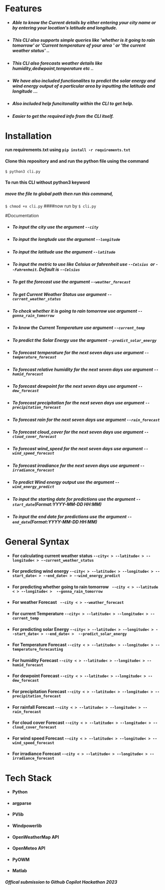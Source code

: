 # Features

- ##### Able to know the Current details by either entering your city name or by entering your location's latitude and longitude.
- ##### This CLI also supports simple queries like 'whether is it going to rain tomorrow' or 'Current temperature of your area ' or 'the current weather status' ..
- ##### This CLI also forecasts weather details like humidity,dedwpoint,temperature etc ..
- ##### We have also included functionalites to predict the solar energy and wind energy output of a particular area by inputting the latitude and longitude ...
- ##### Also included help funcitonality within the CLI to get help.
- ##### Easier to get the required info from the CLI itself.

# Installation
#### run requirements.txt using `pip install -r requirements.txt`

#### Clone this repository and and run the python file using the command

`$ python3 cli.py`

#### To run this CLI without python3 keyword
##### move the file to global path then run this command,
`$ chmod +x cli.py`
####now run by
`$ cli.py`

#Documentation
- ##### To input the city use the argument `--city`
- ##### To input the longtude use the argument `--longitude`
- ##### To input the latitude use the argument `--latitude`
- ##### To input the metric to use like Celsius or fahrenheit use `--Celsius `or `--Fahrenheit`. Default is `--Celsius`
- ##### To get the forecast use the argument `--weather_forecast`
- ##### To get Current Weather Status use argument `--current_weather_status`
- ##### To check whether it is going to rain tomorrow use argument `--gonna_rain_tomorrow`
- ##### To know the Current Temperature use argument `--current_temp`
- ##### To predict the Solar Energy use the argument `--predict_solar_energy`
- ##### To forecast temperature for the next seven days use argument `--temperature_forecast`
- ##### To forecast relative humidity for the next seven days use argument `--humid_forecast`
- ##### To forecast dewpoint for the next seven days use argument `--dew_forecast`
- ##### To forecast precipitation for the next seven days use argument `--precipitation_forecast`
- ##### To forecast rain for the next seven days use argument `--rain_forecast`
- ##### To forecast cloud_cover for the next seven days use argument `--cloud_cover_forecast`
- ##### To forecast wind_speed for the next seven days use argument `--wind_speed_forecast`
- ##### To forecast irradiance for the next seven days use argument `--irradiance_forecast`
- ##### To predict Wind energy output use the argument `--wind_energy_predict`
- ##### To input the starting date for predictions use the argument `--start_date`(Format:YYYY-MM-DD HH:MM)
- ##### To input the end date for predictions use the argument `--end_date`(Format:YYYY-MM-DD HH:MM)

# General Syntax
- #### For calculating current weather status `--city< > --latitude< > --longitude< > --current_weather_status`
- #### For predicting wind energy `--city< > --latitude< > --longitude< > --start_date< > --end_date< > --wind_energy_predict`
- #### For predicting whether going to rain tomorrow ` --city < > --latitude < > --longitude< >  --gonna_rain_tomorrow`
- #### For weather Forecast ` --city < > --weather_forecast`
- #### For current Temperature ` --city< > --latitude< > --longitude< > --current_temp `
- #### For predicting solar Energy `--city< > --latitude< > --longitude< > --start_date< > --end_date< >  --predict_solar_energy` 
- #### For Temperature Forecast `--city < > --latitude< > --longitude< > --temperature_forecasting`
- #### For humidity Forecast `--city < > --latitude< > --longitude< > --humid_forecast`
- #### For dewpoint Forecast `--city < > --latitude< > --longitude< > --dew_forecast`
- #### For precipitation Forecast `--city < > --latitude< > --longitude< > --precipitation_forecast`
- #### For rainfall Forecast `--city < > --latitude< > --longitude< > --rain_forecast`
- #### For cloud cover Forecast `--city < > --latitude< > --longitude< > --cloud_cover_forecast`
- #### For wind speed Forecast `--city < > --latitude< > --longitude< > --wind_speed_forecast`
- #### For irradiance Forecast `--city < > --latitude< > --longitude< > --irradiance_forecast`

# Tech Stack
- #### Python
- #### argparse
- #### PVlib
- #### Windpowerlib
- #### OpenWeatherMap API
- #### OpenMeteo API
- #### PyOWM
-  #### Matlab



##### Offical submission to Github Copilot Hackathon 2023




